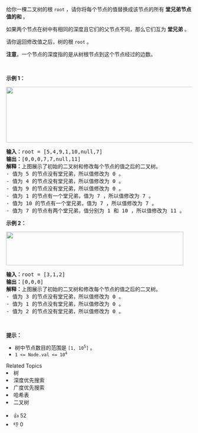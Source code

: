 <p>给你一棵二叉树的根&nbsp;<code>root</code>&nbsp;，请你将每个节点的值替换成该节点的所有 <strong>堂兄弟节点值的和&nbsp;</strong>。</p>

<p>如果两个节点在树中有相同的深度且它们的父节点不同，那么它们互为 <strong>堂兄弟</strong>&nbsp;。</p>

<p>请你返回修改值之后，树的根<em>&nbsp;</em><code>root</code><em>&nbsp;</em>。</p>

<p><strong>注意</strong>，一个节点的深度指的是从树根节点到这个节点经过的边数。</p>

<p>&nbsp;</p>

<p><strong>示例 1：</strong></p>

<p><img alt="" src="https://assets.leetcode.com/uploads/2023/01/11/example11.png" style="width: 571px; height: 151px;" /></p>

<pre>
<b>输入：</b>root = [5,4,9,1,10,null,7]
<b>输出：</b>[0,0,0,7,7,null,11]
<b>解释：</b>上图展示了初始的二叉树和修改每个节点的值之后的二叉树。
- 值为 5 的节点没有堂兄弟，所以值修改为 0 。
- 值为 4 的节点没有堂兄弟，所以值修改为 0 。
- 值为 9 的节点没有堂兄弟，所以值修改为 0 。
- 值为 1 的节点有一个堂兄弟，值为 7 ，所以值修改为 7 。
- 值为 10 的节点有一个堂兄弟，值为 7 ，所以值修改为 7 。
- 值为 7 的节点有两个堂兄弟，值分别为 1 和 10 ，所以值修改为 11 。
</pre>

<p><strong>示例 2：</strong></p>

<p><img alt="" src="https://assets.leetcode.com/uploads/2023/01/11/diagram33.png" style="width: 481px; height: 91px;" /></p>

<pre>
<b>输入：</b>root = [3,1,2]
<b>输出：</b>[0,0,0]
<b>解释：</b>上图展示了初始的二叉树和修改每个节点的值之后的二叉树。
- 值为 3 的节点没有堂兄弟，所以值修改为 0 。
- 值为 1 的节点没有堂兄弟，所以值修改为 0 。
- 值为 2 的节点没有堂兄弟，所以值修改为 0 。
</pre>

<p>&nbsp;</p>

<p><strong>提示：</strong></p>

<ul> 
 <li>树中节点数目的范围是&nbsp;<code>[1, 10<sup>5</sup>]</code> 。</li> 
 <li><code>1 &lt;= Node.val &lt;= 10<sup>4</sup></code></li> 
</ul>

<div><div>Related Topics</div><div><li>树</li><li>深度优先搜索</li><li>广度优先搜索</li><li>哈希表</li><li>二叉树</li></div></div><br><div><li>👍 52</li><li>👎 0</li></div>